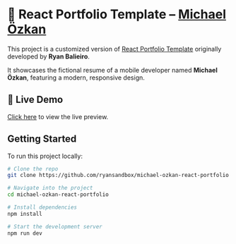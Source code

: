 # 📱 React Portfolio Template – [Michael Özkan](https://ryansandbox.github.io/michael-ozkan-react-portfolio/)

This project is a customized version of [React Portfolio Template](https://github.com/ryanbalieiro/react-portfolio-template) originally developed by **Ryan Balieiro**.

It showcases the fictional resume of a mobile developer named **Michael Özkan**, featuring a modern, responsive design.

## 🚀 Live Demo

[Click here](https://ryansandbox.github.io/michael-ozkan-react-portfolio/) to view the live preview.

## Getting Started

To run this project locally:

```bash
# Clone the repo
git clone https://github.com/ryansandbox/michael-ozkan-react-portfolio

# Navigate into the project
cd michael-ozkan-react-portfolio

# Install dependencies
npm install

# Start the development server
npm run dev
